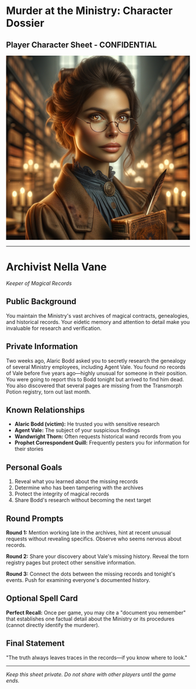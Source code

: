 # Murder at the Ministry: Character Dossier
## Player Character Sheet - CONFIDENTIAL

![Archivist Nella Vane](character_images/03_archivist_nella_vane.png)

---

# Archivist Nella Vane
*Keeper of Magical Records*

## Public Background
You maintain the Ministry's vast archives of magical contracts, genealogies, and historical records. Your eidetic memory and attention to detail make you invaluable for research and verification.

## Private Information
Two weeks ago, Alaric Bodd asked you to secretly research the genealogy of several Ministry employees, including Agent Vale. You found no records of Vale before five years ago—highly unusual for someone in their position. You were going to report this to Bodd tonight but arrived to find him dead. You also discovered that several pages are missing from the Transmorph Potion registry, torn out last month.

## Known Relationships
- **Alaric Bodd (victim):** He trusted you with sensitive research
- **Agent Vale:** The subject of your suspicious findings
- **Wandwright Thorn:** Often requests historical wand records from you
- **Prophet Correspondent Quill:** Frequently pesters you for information for their stories

## Personal Goals
1. Reveal what you learned about the missing records
2. Determine who has been tampering with the archives
3. Protect the integrity of magical records
4. Share Bodd's research without becoming the next target

## Round Prompts
**Round 1:** Mention working late in the archives, hint at recent unusual requests without revealing specifics. Observe who seems nervous about records.

**Round 2:** Share your discovery about Vale's missing history. Reveal the torn registry pages but protect other sensitive information.

**Round 3:** Connect the dots between the missing records and tonight's events. Push for examining everyone's documented history.

## Optional Spell Card
**Perfect Recall:** Once per game, you may cite a "document you remember" that establishes one factual detail about the Ministry or its procedures (cannot directly identify the murderer).

## Final Statement
"The truth always leaves traces in the records—if you know where to look."

---

*Keep this sheet private. Do not share with other players until the game ends.*
